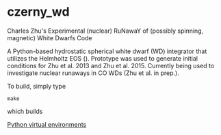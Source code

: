 # czerny_wd
Charles Zhu's Experimental (nuclear) RuNawaY of (possibly spinning, magnetic) White Dwarfs Code

A Python-based hydrostatic spherical white dwarf (WD) integrator that utilizes the Helmholtz EOS ().  Prototype was used to generate initial conditions for Zhu et al. 2013 and Zhu et al. 2015.  Currently being used to investigate nuclear runaways in CO WDs (Zhu et al. in prep.).

To build, simply type

```
make
```

which builds


[Python virtual environments](http://docs.python-guide.org/en/latest/dev/virtualenvs/)
